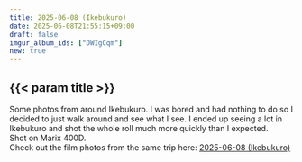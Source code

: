 ```yaml
---
title: 2025-06-08 (Ikebukuro)
date: 2025-06-08T21:55:15+09:00
draft: false
imgur_album_ids: ["DWIgCqm"]
new: true
---
```


<h2 id="title">{{< param title >}}</h2>

Some photos from around Ikebukuro. I was bored and had nothing to do so I decided to just walk around and see what I see. I ended up seeing a lot in Ikebukuro and shot the whole roll much more quickly than I expected.<br>
Shot on Marix 400D.<br>
Check out the film photos from the same trip here: <a href="/photos/digital/2025-06-08_ikebukuro">2025-06-08 (Ikebukuro)</a>
